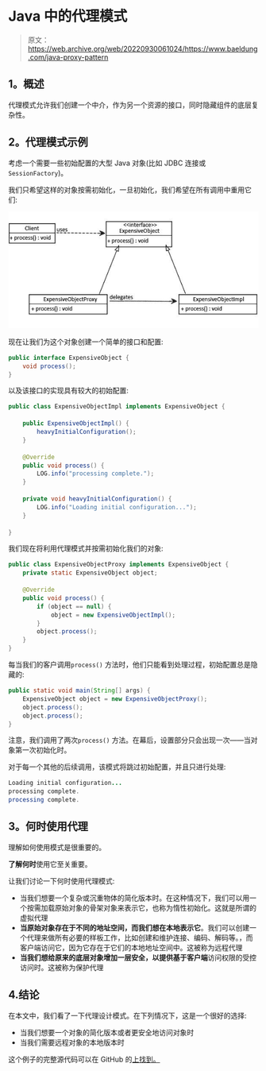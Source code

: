 # Java 中的代理模式

> 原文：<https://web.archive.org/web/20220930061024/https://www.baeldung.com/java-proxy-pattern>

## 1。概述

代理模式允许我们创建一个中介，作为另一个资源的接口，同时隐藏组件的底层复杂性。

## 2。代理模式示例

考虑一个需要一些初始配置的大型 Java 对象(比如 JDBC 连接或`SessionFactory`)。

我们只希望这样的对象按需初始化，一旦初始化，我们希望在所有调用中重用它们:

[![MrvrsH6](img/a48ec58bb1aef97ae3e4f931f9c2cde6.png)](/web/20221027164210/https://www.baeldung.com/wp-content/uploads/2017/09/MrvrsH6.jpg)

现在让我们为这个对象创建一个简单的接口和配置:

```java
public interface ExpensiveObject {
    void process();
}
```

以及该接口的实现具有较大的初始配置:

```java
public class ExpensiveObjectImpl implements ExpensiveObject {

    public ExpensiveObjectImpl() {
        heavyInitialConfiguration();
    }

    @Override
    public void process() {
        LOG.info("processing complete.");
    }

    private void heavyInitialConfiguration() {
        LOG.info("Loading initial configuration...");
    }

}
```

我们现在将利用代理模式并按需初始化我们的对象:

```java
public class ExpensiveObjectProxy implements ExpensiveObject {
    private static ExpensiveObject object;

    @Override
    public void process() {
        if (object == null) {
            object = new ExpensiveObjectImpl();
        }
        object.process();
    }
}
```

每当我们的客户调用`process()` 方法时，他们只能看到处理过程，初始配置总是隐藏的:

```java
public static void main(String[] args) {
    ExpensiveObject object = new ExpensiveObjectProxy();
    object.process();
    object.process();
}
```

注意，我们调用了两次`process()` 方法。在幕后，设置部分只会出现一次——当对象第一次初始化时。

对于每一个其他的后续调用，该模式将跳过初始配置，并且只进行处理:

```java
Loading initial configuration...
processing complete.
processing complete.
```

## 3。何时使用代理

理解如何使用模式是很重要的。

**了解何时**使用它至关重要。

让我们讨论一下何时使用代理模式:

*   当我们想要一个复杂或沉重物体的简化版本时。在这种情况下，我们可以用一个按需加载原始对象的骨架对象来表示它，也称为惰性初始化。这就是所谓的虚拟代理
*   **当原始对象存在于不同的地址空间，而我们想在本地表示它**。我们可以创建一个代理来做所有必要的样板工作，比如创建和维护连接、编码、解码等。，而客户端访问它，因为它存在于它们的本地地址空间中。这被称为远程代理
*   **当我们想给原来的底层对象增加一层安全，以提供基于客户端**访问权限的受控访问时。这被称为保护代理

## 4.结论

在本文中，我们看了一下代理设计模式。在下列情况下，这是一个很好的选择:

*   当我们想要一个对象的简化版本或者更安全地访问对象时
*   当我们需要远程对象的本地版本时

这个例子的完整源代码可以在 GitHub 的[上找到。](https://web.archive.org/web/20221027164210/https://github.com/eugenp/tutorials/tree/master/patterns-modules/design-patterns-structural)